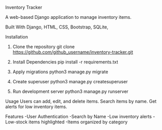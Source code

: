 Inventory Tracker 

A web-based Django application to manage inventory items. 

Built With
Django, HTML, CSS, Bootstrap, SQLite, 

Installation
1. Clone the repository
    git clone https://github.com/github_username/inventory-tracker.git

2. Install Dependencies
    pip install -r requirements.txt

3. Apply migrations
    python3 manage.py migrate

4. Create superuser
    python3 manage.py createsuperuser

5. Run development server
    python3 manage.py runserver

Usage
Users can add, edit, and delete items. Search items by name. Get alerts for low inventory items. 

Features
-User Authentication
-Search by Name
-Low inventory alerts
-Low-stock items highlighted
-Items organized by category